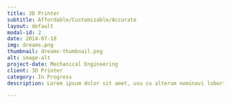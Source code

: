 ```yaml
---
title: 3D Printer
subtitle: Affordable/Customizable/Accurate 
layout: default
modal-id: 2
date: 2014-07-18
img: dreams.png
thumbnail: dreams-thumbnail.png
alt: image-alt
project-date: Mechanical Engineering
client: 3D Printer
category: In Progress
description: Lorem ipsum dolor sit amet, usu cu alterum nominavi lobortis. At duo novum diceret. Tantas apeirian vix et, usu sanctus postulant inciderint ut, populo diceret necessitatibus in vim. Cu eum dicam feugiat noluisse.

---
```

